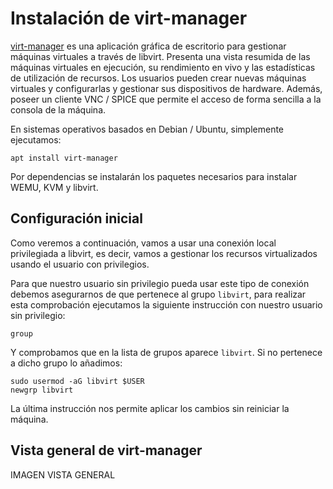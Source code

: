# Instalación de virt-manager

[virt-manager](https://virt-manager.org/) es una aplicación gráfica de escritorio para gestionar máquinas virtuales a través de libvirt. Presenta una vista resumida de las máquinas virtuales en ejecución, su rendimiento en vivo y las estadísticas de utilización de recursos. Los usuarios pueden crear nuevas máquinas virtuales y configurarlas y gestionar sus dispositivos de hardware. Además, poseer un cliente VNC / SPICE que permite el acceso de forma sencilla a la consola de la máquina.

En sistemas operativos basados en Debian / Ubuntu, simplemente ejecutamos:

```
apt install virt-manager
```

Por dependencias se instalarán los paquetes necesarios para instalar WEMU, KVM y libvirt.

## Configuración inicial

Como veremos a continuación, vamos a usar una conexión local privilegiada a libvirt, es decir, vamos a gestionar los recursos virtualizados usando el usuario con privilegios.

Para que nuestro usuario sin privilegio pueda usar este tipo de conexión debemos asegurarnos de que pertenece al grupo `libvirt`, para realizar esta comprobación ejecutamos la siguiente instrucción con nuestro usuario sin privilegio:

```
group
```

Y comprobamos que en la lista de grupos aparece `libvirt`. 
Si no pertenece a dicho grupo lo añadimos:

```
sudo usermod -aG libvirt $USER
newgrp libvirt
```

La última instrucción nos permite aplicar los cambios sin reiniciar la máquina.

## Vista general de virt-manager

IMAGEN VISTA GENERAL

